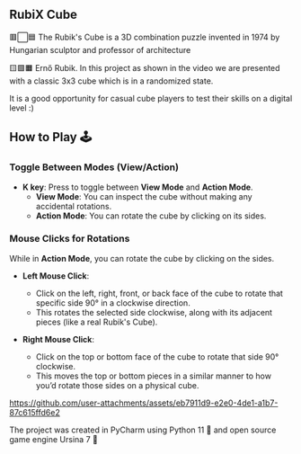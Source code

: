 ## RubiX Cube
🟥⬜🟦 The Rubik's Cube is a 3D combination puzzle invented in 1974 by Hungarian sculptor and professor of architecture

🟨🟩🟧 Ernő Rubik. In this project as shown in the video we are presented with a classic 3x3 cube which is in a randomized state.

It is a good opportunity for casual cube players to test their skills on a digital level :)

## How to Play 🕹

### **Toggle Between Modes (View/Action)**
- **K key**: Press to toggle between **View Mode** and **Action Mode**.
    - **View Mode**: You can inspect the cube without making any accidental rotations.
    - **Action Mode**: You can rotate the cube by clicking on its sides.

### **Mouse Clicks for Rotations**
While in **Action Mode**, you can rotate the cube by clicking on the sides.

- **Left Mouse Click**: 
    - Click on the left, right, front, or back face of the cube to rotate that specific side 90° in a clockwise direction.
    - This rotates the selected side clockwise, along with its adjacent pieces (like a real Rubik's Cube).
  
- **Right Mouse Click**: 
    - Click on the top or bottom face of the cube to rotate that side 90° clockwise.
    - This moves the top or bottom pieces in a similar manner to how you’d rotate those sides on a physical cube.

https://github.com/user-attachments/assets/eb7911d9-e2e0-4de1-a1b7-87c615ffd6e2

The project was created in PyCharm using Python 11 🐍 and open source game engine Ursina 7 🐻
